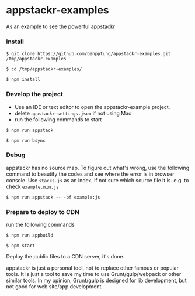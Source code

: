 # appstackr-examples

As an example to see the powerful appstackr

### Install

```
$ git clone https://github.com/benpptung/appstackr-examples.git /tmp/appstackr-examples

$ cd /tmp/appstackr-examples/

$ npm install
```

### Develop the project

- Use an IDE or text editor to open the appstackr-example project.
- delete `appstackr-settings.json` if not using Mac
- run the following commands to start

```
$ npm run appstack

$ npm run bsync
```

### Debug

appstackr has no source map. To figure out what's wrong, use the following command to beautify the codes and see where the error is in browser console. Use `stacks.js` as an index, if not sure which source file it is. e.g. to check `example.min.js` 

```
$ npm run appstack -- -bf example:js
```


### Prepare to deploy to CDN

run the following commands

```
$ npm run appbuild

$ npm start
```
Deploy the public files to a CDN server, it's done.


appstackr is just a personal tool, not to replace other famous or popular tools. It is just a tool to save my time to use Grunt/gulp/webpack or other similar tools.
In my opinion, Grunt/gulp is designed for lib development, but not good for web site/app development.